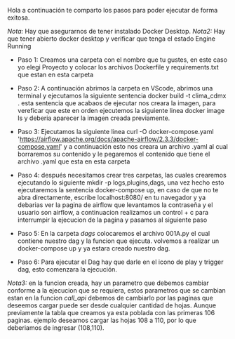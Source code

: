 Hola a continuación te comparto los pasos para poder ejecutar de forma exitosa. 

*Nota:* Hay que asegurarnos de tener instalado Docker Desktop.
*Nota2:* Hay que tener abierto docker desktop y verificar que tenga el estado Engine Running

* Paso 1: Creamos una carpeta con el nombre que tu gustes, en este caso yo elegi Proyecto y colocar los archivos Dockerfile y requirements.txt que estan en esta carpeta
  
* Paso 2: A continuación abrimos la carpeta en VScode, abrimos una terminal y ejecutamos la siguiente sentencia docker build -t clima_cdmx .
  esta sentencia que acabaos de ejecutar nos creara la imagen, para vereficar que este en orden ejecutemos la siguiente linea docker image ls y deberia aparecer 
  la imagen creada previamente.

* Paso 3: Ejecutamos la siguiente linea curl -O docker-compose.yaml 'https://airflow.apache.org/docs/apache-airflow/2.3.3/docker-compose.yaml' y a continuación
  esto nos creara un archivo .yaml al cual borraremos su contenido y le pegaremos el contenido que tiene el archivo .yaml que esta en esta carpeta
  
* Paso 4: después necesitamos crear tres carpetas, las cuales crearemos ejecutando lo siguiente mkdir -p logs,plugins,dags, una vez hecho esto ejecutaremos la
  sentencia docker-compose up, en caso de que no te abra directamente, escribe localhost:8080/ en tu navegador y ya debarias ver la pagina de airflow que levantamos
  la contraseña y el usuario son airflow, a continuacion realizamos un control + c para interrumpir la ejecucion de la pagina y pasamos al siguiente paso
  
* Paso 5: En la carpeta _dags_ colocaremos el archivo 001A.py el cual contiene nuestro dag y la funcion que ejecuta. volvemos a realizar un docker-compose up
  y ya estara creado nuestro dag.
  
* Paso 6: Para ejecutar el Dag hay que darle en el icono de play y trigger dag, esto comenzara la ejecución. 

*Nota3:* en la funcion creada, hay un parametro que debemos cambiar conforme a la ejecucion que se requiera, estos parametros que se cambian estan en la funcion 
_call_api_ debemos de cambiarlo por las paginas que deseemos cargar puede ser desde cualquier cantidad de hojas. Aunque previamente la tabla que creamos ya esta poblada
con las primeras 106 paginas. ejemplo deseamos cargar las hojas 108 a 110, por lo que deberiamos de ingresar (108,110).




